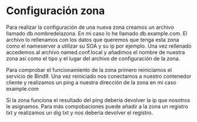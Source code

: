 # Configuración zona

Para realizar la configuración de una nueva zona creamos un archivo llamado db.nombredelazona. En mi caso lo he llamado db.example.com. El archivo lo rellenamos con los datos que queremos que tenga esta zona como el nameserver a utilizar su SOA y su ip por ejemplo. Una vez rellenado accedemos al archivo named.conf.local y añadimos el nombre de nuestra zona así como el tipo y el lugar del archivo de configuración de la zona.  
  
Para comprobar el funcionamiento de la zona primero reiniciamos el servicio de Bind9. Una vez reiniciado nos conectamos a nuestro contenedor cliente y realizamos un ping a nuestra dirección de la zona en mi caso example.com  
  
Si la zona funciona el resultado del ping debería devolver la ip que nosotros le asignamos. Para más compobaciones puede añadir a la zona un registro txt y realizamos un dig txt y nos debería devolver el registro.
